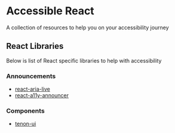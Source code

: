 # Accessible React

A collection of resources to help you on your accessibility journey


## React Libraries

Below is list of React specific libraries to help with accessibility

### Announcements

* [react-aria-live](https://github.com/AlmeroSteyn/react-aria-live)
* [react-a11y-announcer](https://github.com/thinkcompany/react-a11y-announcer)

### Components

* [tenon-ui](https://github.com/tenon-io/tenon-ui)

